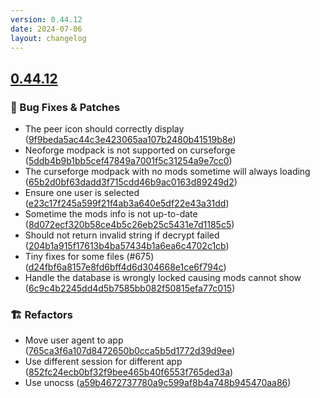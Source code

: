 ```yaml
---
version: 0.44.12
date: 2024-07-06
layout: changelog
---
```

## [0.44.12](#0.44.12)
### 🐛 Bug Fixes & Patches

- The peer icon should correctly display ([9f9beda5ac44c3e423065aa107b2480b41519b8e](https://github.com/Voxelum/x-minecraft-launcher/commit/9f9beda5ac44c3e423065aa107b2480b41519b8e))
- Neoforge modpack is not supported on curseforge ([5ddb4b9b1bb5cef47849a7001f5c31254a9e7cc0](https://github.com/Voxelum/x-minecraft-launcher/commit/5ddb4b9b1bb5cef47849a7001f5c31254a9e7cc0))
- The curseforge modpack with no mods sometime will always loading ([65b2d0bf63dadd3f715cdd46b9ac0163d89249d2](https://github.com/Voxelum/x-minecraft-launcher/commit/65b2d0bf63dadd3f715cdd46b9ac0163d89249d2))
- Ensure one user is selected ([e23c17f245a599f21f4ab3a640e5df22e43a31dd](https://github.com/Voxelum/x-minecraft-launcher/commit/e23c17f245a599f21f4ab3a640e5df22e43a31dd))
- Sometime the mods info is not up-to-date ([8d072ecf320b58ce4b5c26eb25c5431e7d1185c5](https://github.com/Voxelum/x-minecraft-launcher/commit/8d072ecf320b58ce4b5c26eb25c5431e7d1185c5))
- Should not return invalid string if decrypt failed ([204b1a915f17613b4ba57434b1a6ea6c4702c1cb](https://github.com/Voxelum/x-minecraft-launcher/commit/204b1a915f17613b4ba57434b1a6ea6c4702c1cb))
- Tiny fixes for some files (#675) ([d24fbf6a8157e8fd6bff4d6d304668e1ce6f794c](https://github.com/Voxelum/x-minecraft-launcher/commit/d24fbf6a8157e8fd6bff4d6d304668e1ce6f794c))
- Handle the database is wrongly locked causing mods cannot show ([6c9c4b2245dd4d5b7585bb082f50815efa77c015](https://github.com/Voxelum/x-minecraft-launcher/commit/6c9c4b2245dd4d5b7585bb082f50815efa77c015))
### 🏗️ Refactors

- Move user agent to app ([765ca3f6a107d8472650b0cca5b5d1772d39d9ee](https://github.com/Voxelum/x-minecraft-launcher/commit/765ca3f6a107d8472650b0cca5b5d1772d39d9ee))
- Use different session for different app ([852fc24ecb0bf32f9bee465b40f6553f765ded3a](https://github.com/Voxelum/x-minecraft-launcher/commit/852fc24ecb0bf32f9bee465b40f6553f765ded3a))
- Use unocss ([a59b4672737780a9c599af8b4a748b945470aa86](https://github.com/Voxelum/x-minecraft-launcher/commit/a59b4672737780a9c599af8b4a748b945470aa86))
